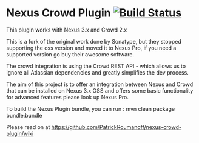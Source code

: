 Nexus Crowd Plugin [![Build Status](https://travis-ci.org/PatrickRoumanoff/nexus-crowd-plugin.png)](https://travis-ci.org/PatrickRoumanoff/nexus-crowd-plugin)
==================

This plugin works with Nexus 3.x and Crowd 2.x

This is a fork of the original work done by Sonatype, but
they stopped supporting the oss version and moved it to Nexus Pro, 
if you need a supported version go buy their awesome software.

The crowd integration is using the Crowd REST API - which allows us to ignore all Atlassian dependencies and greatly simplifies the dev process.

The aim of this project is to offer an integration between Nexus and Crowd that
can be installed on Nexus 3.x OSS and offers some basic functionality for advanced features please look up Nexus Pro.

To build the Nexus Plugin bundle, you can run : mvn clean package bundle:bundle

Please read on at https://github.com/PatrickRoumanoff/nexus-crowd-plugin/wiki
